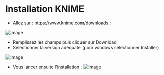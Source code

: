 # Installation KNIME

- Allez sur : https://www.knime.com/downloads :

![image](https://user-images.githubusercontent.com/123749462/231817402-ac9770e0-25e5-4420-8d92-f6d2a0d480ee.png)

- Remplissez les champs puis cliquer sur Download
- Sélectionner la version adéquate (pour windows sélectionner Installer)

![image](https://user-images.githubusercontent.com/123749462/231817958-77c5ea2e-f2b2-430a-b515-9ac7ca41e632.png)
- Vous lancer ensuite l'installation : 
![image](https://user-images.githubusercontent.com/123749462/231818962-73dd28e1-3845-4918-ac42-9794f4a302d5.png)
